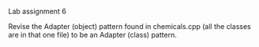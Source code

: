 Lab assignment 6

Revise the Adapter (object) pattern found in chemicals.cpp (all the classes are in that one file) to be an Adapter (class) pattern.
